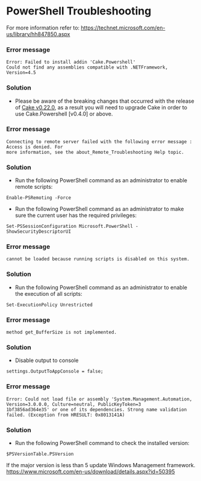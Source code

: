 # PowerShell Troubleshooting

For more information refer to:
https://technet.microsoft.com/en-us/library/hh847850.aspx



### Error message
```
Error: Failed to install addin 'Cake.Powershell'
Could not find any assemblies compatible with .NETFramework, Version=4.5
```

### Solution
* Please be aware of the breaking changes that occurred with the release of [Cake v0.22.0](https://cakebuild.net/blog/2017/09/cake-v0.22.0-released), as a result you will need to upgrade Cake in order to use Cake.Powershell [v0.4.0] or above.



### Error message
```
Connecting to remote server failed with the following error message : Access is denied. For
more information, see the about_Remote_Troubleshooting Help topic.
```

### Solution
* Run the following PowerShell command as an administrator to enable remote scripts:
```
Enable-PSRemoting -Force
```

* Run the following PowerShell command as an administrator to make sure the current user has the required privileges:
```
Set-PSSessionConfiguration Microsoft.PowerShell -ShowSecurityDescriptorUI
```



### Error message
```
cannot be loaded because running scripts is disabled on this system.
```

### Solution
* Run the following PowerShell command  as an administrator to enable the execution of all scripts:
```
Set-ExecutionPolicy Unrestricted
```



### Error message
```
method get_BufferSize is not implemented.
```

### Solution
* Disable output to console
```
settings.OutputToAppConsole = false;
```



### Error message
```
Error: Could not load file or assembly 'System.Management.Automation, Version=3.0.0.0, Culture=neutral, PublicKeyToken=3
1bf3856ad364e35' or one of its dependencies. Strong name validation failed. (Exception from HRESULT: 0x8013141A)
```

### Solution
* Run the following PowerShell command to check the installed version:
```
$PSVersionTable.PSVersion
```

If the major version is less than 5 update Windows Management framework.
https://www.microsoft.com/en-us/download/details.aspx?id=50395
